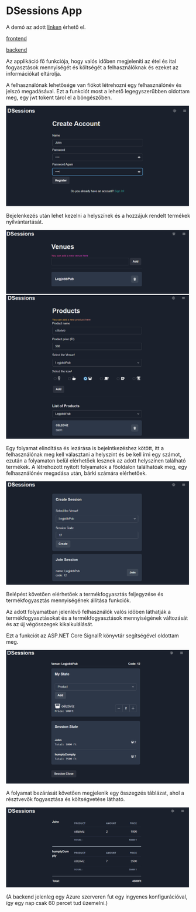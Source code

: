 # DSessions App

A demó az adott [linken](https://dsessions.netlify.app "demo") érhető el.

[frontend](https://github.com/benceb1/DSessions/tree/main/WebApp "frontend")

[backend](https://github.com/benceb1/DSessions/tree/main/DrinkSessionsApp "backend")

Az applikáció fő funkciója, hogy valós időben megjeleníti az étel és ital fogyasztások mennyiségét és költségét a felhasználóknak és ezeket az információkat eltárolja.

A felhasználónak lehetősége van fiókot létrehozni egy felhasználónév és jelszó megadásával. Ezt a funkciót most a lehető legegyszerűbben oldottam meg, egy jwt tokent tárol el a böngészőben. 

<img src="./mdimages/signup.png" width="500">


Bejelenkezés után lehet kezelni a helyszínek és a hozzájuk rendelt termékek nyílvántartását.


<img src="./mdimages/venueCreate.png" width="500">

<img src="./mdimages/product.png" width="500">

Egy folyamat elindítása és lezárása is bejelntkezéshez kötött, itt a felhasználónak meg kell választani a helyszínt és be kell írni egy számot, ezután a folyamaton belül elérhetőek lesznek az adott helyszínen található termékek.
A létrehozott nyitott folyamatok a főoldalon találhatóak meg, egy felhasználónév megadása után, bárki számára elérhetőek.

<img src="./mdimages/createSession.png" width="500">

Belépést követően elérhetőek a termékfogyasztás feljegyzése és termékfogyasztás mennyiségének állítása funkciók.

Az adott folyamatban jelenlévő felhasználók valós időben láthatják a termékfogyasztásokat és a termékfogyasztások mennyiségének változását és az új végösszegek kikalkulálását.


Ezt a funkciót az ASP.NET Core SignalR könyvtár segítségével oldottam meg.

<img src="./mdimages/session.png" width="500">

A folyamat bezárását követően megjelenik egy összegzés táblázat, ahol a résztvevők fogyasztása és költségvetése látható.

<img src="./mdimages/summary.png" width="500">


(A backend jelenleg egy Azure szerveren fut egy ingyenes konfigurációval, így egy nap csak 60 percet tud üzemelni.)
